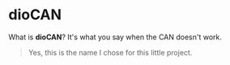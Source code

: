 # dioCAN
What is **dioCAN**? It's what you say when the CAN doesn't work.
> Yes, this is the name I chose for this little project.
